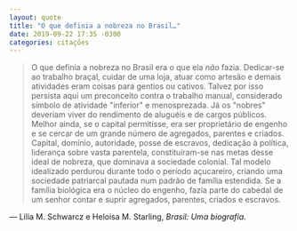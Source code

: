 ```yaml
---
layout: quote
title: "O que definia a nobreza no Brasil…"
date: 2019-09-22 17:35 -0300
categories: citações
---
```

>O que definia a nobreza no Brasil era o que ela _não_ fazia. Dedicar-se ao trabalho braçal, cuidar de uma loja, atuar como artesão e demais atividades eram coisas para gentios ou cativos. Talvez por isso persista aqui um preconceito contra o trabalho manual, considerado símbolo de atividade "inferior" e menosprezada. Já os "nobres" deveriam viver do rendimento de aluguéis e de cargos públicos. Melhor ainda, se o capital permitisse, era ser proprietário de engenho e se cercar de um grande número de agregados, parentes e criados. Capital, domínio, autoridade, posse de escravos, dedicação à política, liderança sobre vasta parentela, constituíram-se nas metas desse ideal de nobreza, que dominava a sociedade colonial. Tal modelo idealizado perdurou durante todo o período açucareiro, criando uma sociedade patriarcal pautada num padrão de família estendida. Se a família biológica era o núcleo do engenho, fazia parte do cabedal de um senhor contar e suprir agregados, parentes, criados e escravos.

— Lilia M. Schwarcz e Heloisa M. Starling, _Brasil: Uma biografia_.

